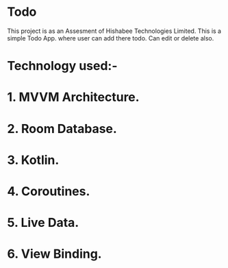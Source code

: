 # Todo
This project is as an Assesment of Hishabee Technologies Limited.
This is a simple Todo App. where user can add there todo. Can edit or delete also.

# Technology used:-
# 1. MVVM Architecture.
# 2. Room Database.
# 3. Kotlin.
# 4. Coroutines.
# 5. Live Data.
# 6. View Binding.
